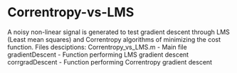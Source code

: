 # Correntropy-vs-LMS
A noisy non-linear signal is generated to test gradient descent through LMS (Least mean squares) and Correntropy algorithms of minimizing the cost function. 
Files desciptions:
Correntropy_vs_LMS.m - Main file
gradientDescent - Function performing LMS gradient descent
corrgradDescent - Function performing Correntropy gradient descent
